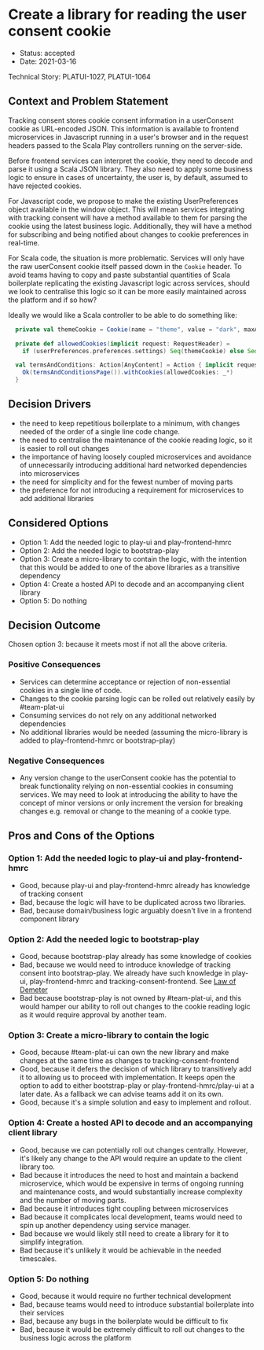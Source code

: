 # Create a library for reading the user consent cookie

* Status: accepted 
* Date: 2021-03-16

Technical Story: PLATUI-1027, PLATUI-1064

## Context and Problem Statement

Tracking consent stores cookie consent information in a userConsent cookie as URL-encoded JSON. This information is available
to frontend microservices in Javascript running in a user's browser and in the request headers passed to the Scala 
Play controllers running on the server-side.

Before frontend services can interpret the cookie, they need to decode and parse it using a Scala JSON library. They also need
to apply some business logic to ensure in cases of uncertainty, the user is, by default, assumed to have rejected cookies.

For Javascript code, we propose to make the existing UserPreferences object available in the window object. This will mean
services integrating with tracking consent will have a method available to them for parsing the cookie using the latest
business logic. Additionally, they will have a method for subscribing and being notified about changes to cookie preferences in real-time.

For Scala code, the situation is more problematic. Services will only have the raw userConsent cookie itself passed down in the `Cookie` header.
To avoid teams having to copy and paste substantial quantities of Scala boilerplate replicating the existing Javascript logic 
across services, should we look to centralise this logic so it can be more easily maintained across the platform and if so how?

Ideally we would like a Scala controller to be able to do something like:

```scala
  private val themeCookie = Cookie(name = "theme", value = "dark", maxAge = Some(365.days.toSeconds.toInt))

  private def allowedCookies(implicit request: RequestHeader) =
    if (userPreferences.preferences.settings) Seq(themeCookie) else Seq.empty

  val termsAndConditions: Action[AnyContent] = Action { implicit request =>
    Ok(termsAndConditionsPage()).withCookies(allowedCookies: _*)
  }
```

## Decision Drivers

* the need to keep repetitious boilerplate to a minimum, with changes needed of the order of a single line code change.
* the need to centralise the maintenance of the cookie reading logic, so it is easier to roll out changes
* the importance of having loosely coupled microservices and avoidance of unnecessarily introducing additional hard 
networked dependencies into microservices
* the need for simplicity and for the fewest number of moving parts
* the preference for not introducing a requirement for microservices to add additional libraries 

## Considered Options

* Option 1: Add the needed logic to play-ui and play-frontend-hmrc
* Option 2: Add the needed logic to bootstrap-play
* Option 3: Create a micro-library to contain the logic, with the intention that this would be added to one of the
above libraries as a transitive dependency
* Option 4: Create a hosted API to decode and an accompanying client library
* Option 5: Do nothing

## Decision Outcome

Chosen option 3: because it meets most if not all the above criteria.

### Positive Consequences

* Services can determine acceptance or rejection of non-essential cookies in a single line of code.
* Changes to the cookie parsing logic can be rolled out relatively easily by #team-plat-ui
* Consuming services do not rely on any additional networked dependencies
* No additional libraries would be needed (assuming the micro-library is added to play-frontend-hmrc or bootstrap-play)

### Negative Consequences

* Any version change to the userConsent cookie has the potential to break functionality relying on non-essential cookies
in consuming services. We may need to look at introducing the ability to have the concept of minor versions or only increment the version for breaking
changes e.g. removal or change to the meaning of a cookie type.

## Pros and Cons of the Options

### Option 1: Add the needed logic to play-ui and play-frontend-hmrc

* Good, because play-ui and play-frontend-hmrc already has knowledge of tracking consent
* Bad, because the logic will have to be duplicated across two libraries.
* Bad, because domain/business logic arguably doesn't live in a frontend component library

### Option 2: Add the needed logic to bootstrap-play

* Good, because bootstrap-play already has some knowledge of cookies
* Bad, because we would need to introduce knowledge of tracking consent into bootstrap-play. We already have such knowledge
in play-ui, play-frontend-hmrc and tracking-consent-frontend. See [Law of Demeter](https://en.wikipedia.org/wiki/Law_of_Demeter)
* Bad because bootstrap-play is not owned by #team-plat-ui, and this would hamper our ability to roll out changes
to the cookie reading logic as it would require approval by another team.

### Option 3: Create a micro-library to contain the logic

* Good, because #team-plat-ui can own the new library and make changes at the same time as changes to
tracking-consent-frontend
* Good, because it defers the decision of which library to transitively add it to allowing us to proceed with implementation. It keeps open the option to add to either bootstrap-play or play-frontend-hmrc/play-ui at a later date.
As a fallback we can advise teams add it on its own.
* Good, because it's a simple solution and easy to implement and rollout.

### Option 4: Create a hosted API to decode and an accompanying client library

* Good, because we can potentially roll out changes centrally. However, it's likely any change to the API would require
an update to the client library too.
* Bad because it introduces the need to host and maintain a backend microservice, which would be expensive in terms of 
ongoing running and maintenance costs, and would substantially increase complexity and the number of moving parts.
* Bad because it introduces tight coupling between microservices
* Bad because it complicates local development, teams would need to spin up another dependency using service manager.
* Bad because we would likely still need to create a library for it to simplify integration.
* Bad because it's unlikely it would be achievable in the needed timescales.

### Option 5: Do nothing

* Good, because it would require no further technical development
* Bad, because teams would need to introduce substantial boilerplate into their services
* Bad, because any bugs in the boilerplate would be difficult to fix
* Bad, because it would be extremely difficult to roll out changes to the business logic across the platform
